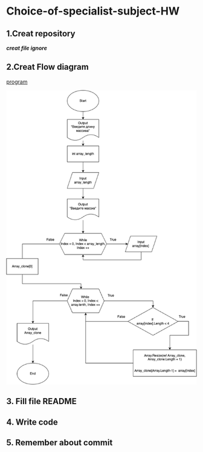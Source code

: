 # Choice-of-specialist-subject-HW



## 1.Creat repository

***creat file ignore*** 

## 2.Creat Flow diagram

[program](https://app.diagrams.net)


![diagram](https://github.com/Meltsaeva/Choice-of-specialist-subject-HW-/blob/6bf5126bb96b84d8f773d35c02e8b38447d75244/Flowdiagram.drawio.png)

## 3. Fill  file README 

## 4. Write code

## 5. Remember about commit
